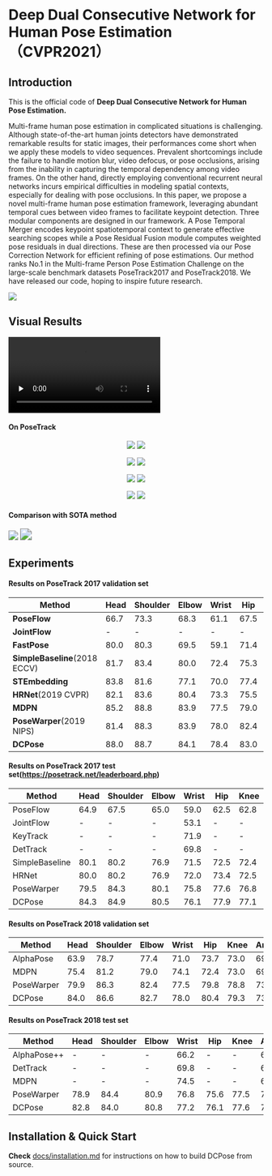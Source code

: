 # Deep Dual Consecutive Network for Human Pose Estimation （CVPR2021）

## Introduction

This is the official code of **Deep Dual Consecutive Network for Human Pose Estimation.**

Multi-frame human pose estimation in complicated situations is challenging. Although state-of-the-art human joints detectors have demonstrated remarkable results for static images, their performances come short when we apply these models to video sequences. Prevalent shortcomings include the failure to handle motion blur, video defocus, or pose occlusions, arising from the inability in capturing the temporal dependency among video frames. On the other hand, directly employing conventional recurrent neural networks incurs empirical difficulties in modeling spatial contexts, especially for dealing with pose occlusions. In this paper, we propose a novel multi-frame human pose estimation framework, leveraging abundant temporal cues between video frames to facilitate keypoint detection. Three modular components are designed in our framework. A Pose Temporal Merger encodes keypoint spatiotemporal context to generate effective searching scopes while a Pose Residual Fusion module computes weighted pose residuals in dual directions. These are then processed via our Pose Correction Network for efficient refining of pose estimations. Our method ranks No.1 in the Multi-frame Person Pose Estimation Challenge on the large-scale benchmark datasets PoseTrack2017 and PoseTrack2018. We have released our code, hoping to inspire future research.



![](docs/images/Pipeline.png)



## Visual Results

 <video id="video" controls="" preload="none">     <source id="mp4" src="docs/DCPoseShow.mp4" type="video/mp4"> </video>

#### On PoseTrack


<p align='center'>
	<img src="./docs/gifs/val_1.gif" style="zoom:100%;" />
	<img src="./docs/gifs/val_2.gif" style="zoom:100%;" />
</p>
<p align='center'>
	<img src="./docs/gifs/val_3.gif" style="zoom:100%;" />
	<img src="./docs/gifs/val_4.gif" style="zoom:100%;" />
</p>
<p align='center'>
	<img src="./docs/gifs/val_5.gif" style="zoom:100%;" />
	<img src="./docs/gifs/val_6.gif" style="zoom:100%;" />
</p>

<p align='center'>
	<img src="./docs/gifs/val_7.gif" style="zoom:100%;" />
	<img src="./docs/gifs/val_8.gif" style="zoom:100%;" />
</p>


#### Comparison with SOTA method

<img src="./docs/gifs/con_1.gif" style="zoom:120%;" />

<img src="./docs/gifs/con_2.gif" style="zoom:144%;" />







## Experiments



#### Results on PoseTrack 2017 validation set

| Method                        | Head | Shoulder | Elbow | Wrist | Hip  | Knee | Ankle | Mean |
| ----------------------------- | ---- | -------- | ----- | ----- | ---- | ---- | ----- | ---- |
| **PoseFlow**                  | 66.7 | 73.3     | 68.3  | 61.1  | 67.5 | 67.0 | 61.3  | 66.5 |
| **JointFlow**                 | -    | -        | -     | -     | -    | -    | -     | 69.3 |
| **FastPose**                  | 80.0 | 80.3     | 69.5  | 59.1  | 71.4 | 67.5 | 59.4  | 70.3 |
| **SimpleBaseline**(2018 ECCV) | 81.7 | 83.4     | 80.0  | 72.4  | 75.3 | 74.8 | 67.1  | 76.7 |
| **STEmbedding**               | 83.8 | 81.6     | 77.1  | 70.0  | 77.4 | 74.5 | 70.8  | 77.0 |
| **HRNet**(2019 CVPR)          | 82.1 | 83.6     | 80.4  | 73.3  | 75.5 | 75.3 | 68.5  | 77.3 |
| **MDPN**                      | 85.2 | 88.8     | 83.9  | 77.5  | 79.0 | 77.0 | 71.4  | 80.7 |
| **PoseWarper**(2019 NIPS)     | 81.4 | 88.3     | 83.9  | 78.0  | 82.4 | 80.5 | 73.6  | 81.2 |
| **DCPose**                    | 88.0 | 88.7     | 84.1  | 78.4  | 83.0 | 81.4 | 74.2  | 82.8 |



#### Results on PoseTrack 2017 test set(https://posetrack.net/leaderboard.php)

| Method         | Head | Shoulder | Elbow | Wrist | Hip  | Knee | Ankle | Total |
| -------------- | ---- | -------- | ----- | ----- | ---- | ---- | ----- | ----- |
| PoseFlow       | 64.9 | 67.5     | 65.0  | 59.0  | 62.5 | 62.8 | 57.9  | 63.0  |
| JointFlow      | -    | -        | -     | 53.1  | -    | -    | 50.4  | 63.4  |
| KeyTrack       | -    | -        | -     | 71.9  | -    | -    | 65.0  | 74.0  |
| DetTrack       | -    | -        | -     | 69.8  | -    | -    | 65.9  | 74.1  |
| SimpleBaseline | 80.1 | 80.2     | 76.9  | 71.5  | 72.5 | 72.4 | 65.7  | 74.6  |
| HRNet          | 80.0 | 80.2     | 76.9  | 72.0  | 73.4 | 72.5 | 67.0  | 74.9  |
| PoseWarper     | 79.5 | 84.3     | 80.1  | 75.8  | 77.6 | 76.8 | 70.8  | 77.9  |
| DCPose         | 84.3 | 84.9     | 80.5  | 76.1  | 77.9 | 77.1 | 71.2  | 79.2  |



#### Results on PoseTrack 2018 validation set

| Method     | Head | Shoulder | Elbow | Wrist | Hip  | Knee | Ankle | Mean |
| ---------- | ---- | -------- | ----- | ----- | ---- | ---- | ----- | ---- |
| AlphaPose  | 63.9 | 78.7     | 77.4  | 71.0  | 73.7 | 73.0 | 69.7  | 71.9 |
| MDPN       | 75.4 | 81.2     | 79.0  | 74.1  | 72.4 | 73.0 | 69.9  | 75.0 |
| PoseWarper | 79.9 | 86.3     | 82.4  | 77.5  | 79.8 | 78.8 | 73.2  | 79.7 |
| DCPose     | 84.0 | 86.6     | 82.7  | 78.0  | 80.4 | 79.3 | 73.8  | 80.9 |



#### Results on PoseTrack 2018 test set

| Method      | Head | Shoulder | Elbow | Wrist | Hip  | Knee | Ankle | Mean |
| ----------- | ---- | -------- | ----- | ----- | ---- | ---- | ----- | ---- |
| AlphaPose++ | -    | -        | -     | 66.2  | -    | -    | 65.0  | 67.6 |
| DetTrack    | -    | -        | -     | 69.8  | -    | -    | 67.1  | 73.5 |
| MDPN        | -    | -        | -     | 74.5  | -    | -    | 69.0  | 76.4 |
| PoseWarper  | 78.9 | 84.4     | 80.9  | 76.8  | 75.6 | 77.5 | 71.8  | 78.0 |
| DCPose      | 82.8 | 84.0     | 80.8  | 77.2  | 76.1 | 77.6 | 72.3  | 79.0 |



## Installation & Quick Start

**Check** [docs/installation.md](docs/Installation.md) for instructions on how to build DCPose from source.


